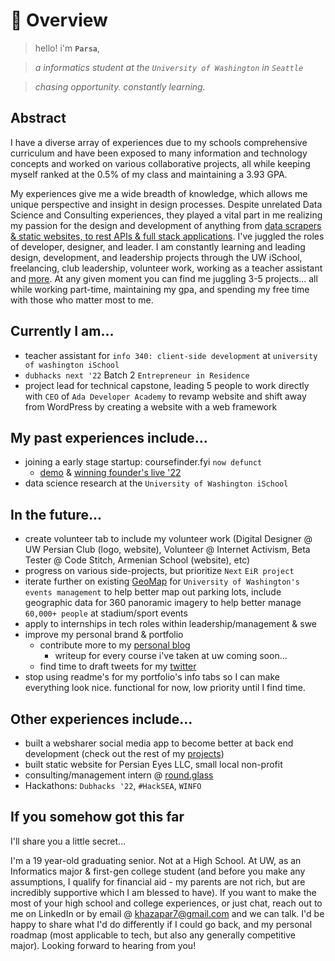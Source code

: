 # 📖 Overview

> hello! i'm **`Parsa`**,

> *a informatics student at the `University of Washington` in `Seattle`*

> *chasing opportunity. constantly learning.*

## Abstract

I have a diverse array of experiences due to my schools comprehensive curriculum and have been exposed to many information and technology concepts and worked on various collaborative projects, all while keeping myself ranked at the 0.5% of my class and maintaining a 3.93 GPA.

My experiences give me a wide breadth of knowledge, which allows me unique perspective and insight in design processes. Despite unrelated Data Science and Consulting experiences, they played a vital part in me realizing my passion for the design and development of anything from [data scrapers & static websites, to rest APIs & full stack applications](https://parsas.studio/#/projects). I've juggled the roles of developer, designer, and leader. I am constantly learning and leading design, development, and leadership projects through the UW iSchool, freelancing, club leadership, volunteer work, working as a teacher assistant and [more](https://parsas.studio/#/projects). At any given moment you can find me juggling 3-5 projects... all while working part-time, maintaining my gpa, and spending my free time with those who matter most to me.

## Currently I am...

- teacher assistant for `info 340: client-side development` at `university of washington iSchool`
- `dubhacks next '22` Batch 2 `Entrepreneur in Residence`
- project lead for technical capstone, leading 5 people to work directly with `CEO` of `Ada Developer Academy` to revamp website and shift away from WordPress by creating a website with a web framework 

## My past experiences include...

- joining a early stage startup: coursefinder.fyi `now defunct`
    - [demo](https://drive.google.com/file/d/1E3RMj1VQJsf88n7w_UBeUrNy6aN7ILdR/view?usp=sharing) & [winning founder's live '22](https://www.linkedin.com/posts/founders-live_entrepreneurship-university-startup-activity-6936115184696516608-UNzT?utm_source=share&utm_medium=member_desktop)
- data science research at the `University of Washington iSchool`

## In the future...

- create volunteer tab to include my volunteer work (Digital Designer @ UW Persian Club (logo, website), Volunteer @ Internet Activism, Beta Tester @ Code Stitch, Armenian School (website), etc)
- progress on various side-projects, but prioritize `Next` `EiR project`
- iterate further on existing [GeoMap](https://depts.washington.edu/tsevents/) for `University of Washington's events management` to help better map out parking lots, include geographic data for 360 panoramic imagery to help better manage `60,000+ people` at stadium/sport events
- apply to internships in tech roles within leadership/management & swe
- improve my personal brand & portfolio
    - contribute more to my [personal blog](https://medium.com/@khazapar7)   
        - writeup for every course i've taken at uw coming soon...
    - find time to draft tweets for my [twitter](https://twitter.com/ParsaKhaz)
- stop using readme's for my portfolio's info tabs so I can make everything look nice. functional for now, low priority until I find time.

## Other experiences include...


- built a websharer social media app to become better at back end development (check out the rest of my [projects](https://parsas.studio/#/projects))
- built static website for Persian Eyes LLC, small local non-profit
- consulting/management intern @ [round.glass](https://roundglass.com)
- Hackathons: `Dubhacks '22`, `#HackSEA`, `WINFO`

## If you somehow got this far

I'll share you a little secret... 

I'm a 19 year-old graduating senior. Not at a High School. At UW, as an Informatics major & first-gen college student (and before you make any assumptions, I qualify for financial aid - my parents are not rich, but are incredibly supportive which I am blessed to have). If you want to make the most of your high school and college experiences, or just chat, reach out to me on LinkedIn or by email @ khazapar7@gmail.com and we can talk. I'd be happy to share what I'd do differently if I could go back, and my personal roadmap (most applicable to tech, but also any generally competitive major). Looking forward to hearing from you!
<!-- It goes without saying that my environment & luck played an incredibly large part in this, and I have a lot to be grateful for in many regards. I plan to direct my efforts after college towards sharing my own insights and wisdom from my journey and let it be a compass to others in theirs.   -->